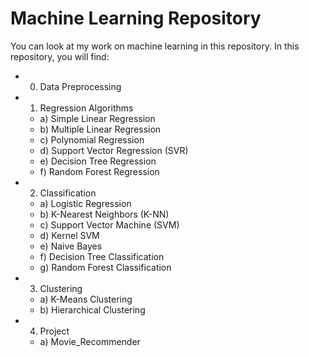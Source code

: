 # Machine Learning Repository

You can look at my work on machine learning in this repository.
In this repository, you will find:

* 0. Data Preprocessing&nbsp;
 
* 1. Regression Algorithms

  * a) Simple Linear Regression
  * b) Multiple Linear Regression
  * c) Polynomial Regression
  * d) Support Vector Regression (SVR)
  * e) Decision Tree Regression
  * f) Random Forest Regression

* 2. Classification

  * a) Logistic Regression
  * b) K-Nearest Neighbors (K-NN)
  * c) Support Vector Machine (SVM)
  * d) Kernel SVM
  * e) Naive Bayes
  * f) Decision Tree Classification
  * g) Random Forest Classification

* 3. Clustering

  * a) K-Means Clustering
  * b) Hierarchical Clustering
  
* 4. Project
  
  * a) Movie_Recommender
